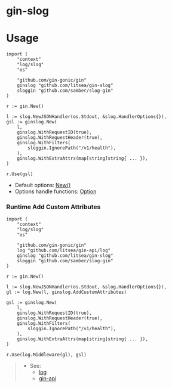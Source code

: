 # gin-slog

# Usage

```golang
import (
	"context"
	"log/slog"
	"os"

	"github.com/gin-gonic/gin"
	ginslog "github.com/litsea/gin-slog"
	sloggin "github.com/samber/slog-gin"
)

r := gin.New()

l := slog.NewJSONHandler(os.Stdout, &slog.HandlerOptions{}),
gsl := ginslog.New(
	l,
	ginslog.WithRequestID(true),
	ginslog.WithRequestHeader(true),
	ginslog.WithFilters(
		sloggin.IgnorePath("/v1/health"),
	),
	ginslog.WithExtraAttrs(map[string]string{ ... }),
)

r.Use(gsl)
```

* Default options: [New()](slog.go)
* Options handle functions: [Option](option.go)

### Runtime Add Custom Attributes

```golang
import (
	"context"
	"log/slog"
	"os"

	"github.com/gin-gonic/gin"
	log "github.com/litsea/gin-api/log"
	ginslog "github.com/litsea/gin-slog"
	sloggin "github.com/samber/slog-gin"
)

r := gin.New()

l := slog.NewJSONHandler(os.Stdout, &slog.HandlerOptions{}),
gl := log.New(l, ginslog.AddCustomAttributes)

gsl := ginslog.New(
	l,
	ginslog.WithRequestID(true),
	ginslog.WithRequestHeader(true),
	ginslog.WithFilters(
		sloggin.IgnorePath("/v1/health"),
	),
	ginslog.WithExtraAttrs(map[string]string{ ... }),
)

r.Use(log.Middleware(gl), gsl)
```

> * See:
>   * [log](https://github.com/litsea/log)
>   * [gin-api](https://github.com/litsea/gin-api)
